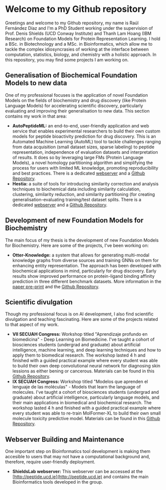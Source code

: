 # Welcome to my Github repository

Greetings and welcome to my Github repository, my name is Raúl Fernández Díaz and I'm a PhD Student working under the supervision of Prof. Denis Shields (UCD Conway Institute) and Thanh Lam Hoang (IBM Research) on Foundation Models for Protein Representation Learning. I hold a BSc. in Biotechnology and a MSc. in Bioinformatics, which allow me to tackle the complex idiosyncrasies of working at the interface between computation, statistics, biology, and chemistry with a holistic approach. In this repository, you may find some projects I am working on. 


##  Generalisation of Biochemical Foundation Models to new data

One of my professional focuses is the application of novel Foundation Models on the fields of biochemistry and drug discovery (like Protein Language Models) for accelerating scientific discovery, particularly evaluating and improving their generalisation to new data. This section contains my work in that area:

- **AutoPeptideML:** an end-to-end, user-friendly application and web service that enables experimental researchers to build their own custom models for peptide bioactivity prediction for drug discovery. This is an Automated Machine Learning (AutoML) tool to tackle challenges ranging from data acquisition (small dataset sizes, sparse labeling) to peptide representation, independence of evaluation datasets and interpretation of results. It does so by leveraging large FMs (Protein Language Models), a novel homology partitioning algorithm and simplifying the process for users with limited ML knowledge, promoting reproducibility and best practices. There is a dedicated [webserver](http://peptide.ucd.ie/AutoPeptideML) and a [Github Repository](https://github.com/IBM/AutoPeptideML).
- **Hestia:** a suite of tools for introducing similarity correction and analysis techniques to biochemical data including similarity calculation, clustering, similarity reduction, and similarity partitioning (for creating generalisation-evaluating training/test dataset splits. There is a dedicated [webserver](http://peptide.ucd.ie/Hestia) and a [Github Repository](https://github.com/IBM/Hestia-OOD).


## Development of new Foundation Models for Biochemistry

The main focus of my thesis is the development of new Foundation Models for Biochemistry. Here are some of the projects, I've been working on:

- **Otter-Knowledge:** a system that allows for generating multi-modal knowledge graphs from diverse sources and training GNNs on them for enhancing entity representation. The approach has been developed with biochemical applications in mind, particularly for drug discovery. Early results show improved performance on protein-ligand binding affinity prediction in three different benchmark datasets. More information in the [paper pre-print](https://arxiv.org/abs/2306.12802) and the [Github Repository](https://github.com/IBM/otter-knowledge).

## Scientific divulgation

Though my professional focus is on AI development, I also find scientific divulgation and teaching fascinating. Here are some of the projects related to that aspect of my work.

- **VII SECUAH Congress:** Workshop titled "Aprendizaje profundo en biomedicina" - Deep Learning on Biomedicine. I've taught a cohort of biosciences students (undergrad and graduate) about artificial intelligence, machine learning, and deep learning techniques and how to apply them to biomedical research. The workshop lasted 4 h and finished with a guided practical example where every student was able to build their own deep convolutional neural network for diagnosing skin lessions as either bening or cancerous. Materials can be found in this [Github Repository](https://github.com/RaulFD-creator/SECUAH).
- **IX SECUAH Congress:** Workshop titled "Modelos que aprenden el lenguaje de las moléculas" - Models that learn the language of molecules. I've taught a cohort of biosciences students (undergrad and graduate) about artificial intelligence, particularly language models, and their main applications in biomedical and biochemical research. The workshop lasted 4 h and finished with a guided practical example where every student was able to re-train MolFormer-XL to build their own small molecule toxicity predictive model. Materials can be found in this [Github Repository](https://github.com/RaulFD-creator/SECUAH).


## Webserver Building and Maintenance

One important step on Bioinformatics tool development is making them accesible to users that may not have a computational background and, therefore, require user-friendly deployment.

- **ShieldsLab webserver:** This webserver can be accessed at the [http://peptide.ucd.ie](http://peptide.ucd.ie) and contains the main Bioinformatics tools developed in the group.
